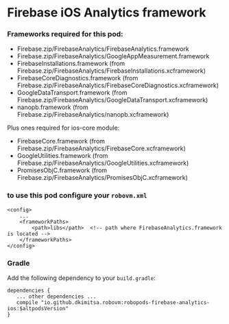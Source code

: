 # Firebase iOS Analytics framework

### Frameworks required for this pod: 
* Firebase.zip/FirebaseAnalytics/FirebaseAnalytics.framework
* Firebase.zip/FirebaseAnalytics/GoogleAppMeasurement.framework
* FirebaseInstallations.framework (from Firebase.zip/FirebaseAnalytics/FirebaseInstallations.xcframework)
* FirebaseCoreDiagnostics.framework (from Firebase.zip/FirebaseAnalytics/FirebaseCoreDiagnostics.xcframework)
* GoogleDataTransport.framework (from Firebase.zip/FirebaseAnalytics/GoogleDataTransport.xcframework)  
* nanopb.framework (from Firebase.zip/FirebaseAnalytics/nanopb.xcframework)

Plus ones required for ios-core module:
* FirebaseCore.framework (from Firebase.zip/FirebaseAnalytics/FirebaseCore.xcframework)
* GoogleUtilities.framework (from Firebase.zip/FirebaseAnalytics/GoogleUtilities.xcframework)
* PromisesObjC.framework (from Firebase.zip/FirebaseAnalytics/PromisesObjC.xcframework)

### to use this pod configure your `robovm.xml`

```
<config>
    ...
    <frameworkPaths>
        <path>libs</path>  <!-- path where FirebaseAnalytics.framework is located -->
    </frameworkPaths>
</config>
```

### Gradle

Add the following dependency to your `build.gradle`:

```
dependencies {
   ... other dependencies ...
   compile "io.github.dkimitsa.robovm:robopods-firebase-analytics-ios:$altpodsVersion"
}
```

